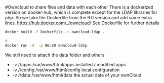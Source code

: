 #Owncloud to share files and data with each other
There is a dockerized version on docker-hub, which is complete except for the LDAP libraries for php. So we take the Dockerfile from the 9.0 version and add some extra lines.
https://hub.docker.com/_/owncloud/
See Dockerfile for further details

```bash
docker build -f Dockerfile -t owncloud-ldap .

#
docker run -d  -p 86:80 owncloud-ldap
```

We still need to attach the data folder and others
* -v /<mydatalocation>/apps:/var/www/html/apps installed / modified apps
* -v /<mydatalocation>/config:/var/www/html/config local configuration
* -v /<mydatalocation>/data:/var/www/html/data the actual data of your ownCloud

